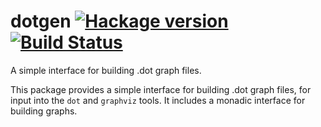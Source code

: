 # dotgen [![Hackage version](https://img.shields.io/hackage/v/dotgen.svg?style=flat)](http://hackage.haskell.org/package/dotgen) [![Build Status](https://github.com/ku-fpg/dotgen/workflows/Haskell-CI/badge.svg)](https://github.com/ku-fpg/dotgen/actions?query=workflow%3AHaskell-CI)

A simple interface for building .dot graph files.

This package provides a simple interface for building .dot graph files, for input into the `dot` and `graphviz` tools. It includes a monadic interface for building graphs.
